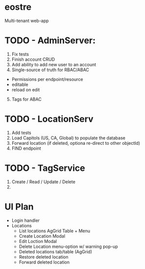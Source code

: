 # eostre
Multi-tenant web-app 

# TODO - AdminServer: 
1. Fix tests
2. Finish account CRUD 
3. Add ability to add new user to an account
4. Single-source of truth for RBAC/ABAC
  - Permissions per endpoint/resource
  - editable
  - reload on edit
5. Tags for ABAC

# TODO - LocationServ
1. Add tests
2. Load Capitols (US, CA, Global) to populate the database
3. Forward location (if deleted, optiona re-direct to other objectId)
4. FIND endpoint

# TODO - TagService
1. Create / Read / Update / Delete
2. 

# UI Plan
- Login handler
- Locations
  - List locations AgGrid Table + Menu 
  - Create Location Modal
  - Edit Loction Modal
  - Delete Location menu-option w/ warning pop-up
  - Deleted locations tab/table (AgGrid)
  - Restore deleted location
  - Forward deleted location